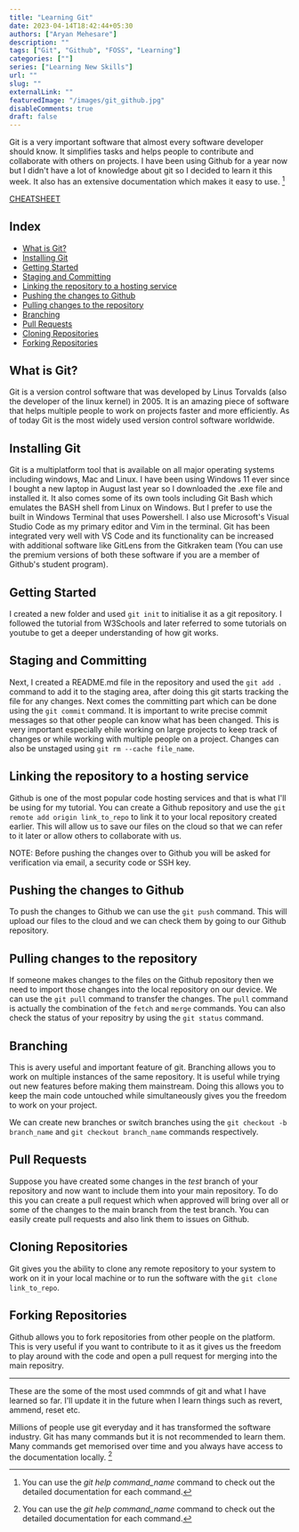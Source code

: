 ```yaml
---
title: "Learning Git"
date: 2023-04-14T18:42:44+05:30
authors: ["Aryan Mehesare"]
description: ""
tags: ["Git", "Github", "FOSS", "Learning"]
categories: [""]
series: ["Learning New Skills"]
url: ""
slug: ""
externalLink: ""
featuredImage: "/images/git_github.jpg"
disableComments: true
draft: false
---
```


Git is a very important software that almost every software developer should know. It simplifies tasks and helps people to contribute and collaborate with others on projects. I have been using Github for a year now but I didn't have a lot of knowledge about git so I decided to learn it this week. It also has an extensive documentation which makes it easy to use. [^1]

[CHEATSHEET](/git_cheatsheet.pdf)

<h2>Index</h2>

- [What is Git?](#what-is-git)
- [Installing Git](#installing-git)
- [Getting Started](#getting-started)
- [Staging and Committing](#staging-and-committing)
- [Linking the repository to a hosting service](#linking-the-repository-to-a-hosting-service)
- [Pushing the changes to Github](#pushing-the-changes-to-github)
- [Pulling changes to the repository](#pulling-changes-to-the-repository)
- [Branching](#branching)
- [Pull Requests](#pull-requests)
- [Cloning Repositories](#cloning-repositories)
- [Forking Repositories](#forking-repositories)

## What is Git?

Git is a version control software that was developed by Linus Torvalds (also the developer of the linux kernel) in 2005. It is an amazing piece of software that helps multiple people to work on projects faster and more efficiently. As of today Git is the most widely used version control software worldwide.

## Installing Git

Git is a multiplatform tool that is available on all major operating systems including windows, Mac and Linux. I have been using Windows 11 ever since I bought a new laptop in August last year so I downloaded the .exe file and installed it. It also comes some of its own tools including Git Bash which emulates the BASH shell from Linux on Windows. But I prefer to use the built in Windows Terminal that uses Powershell. I also use Microsoft's Visual Studio Code as my primary editor and Vim in the terminal. Git has been integrated very well with VS Code and its functionality can be increased with additional software like GitLens from the Gitkraken team (You can use the premium versions of both these software if you are a member of Github's student program).

## Getting Started

I created a new folder and used `git init` to initialise it as a git repository. I followed the tutorial from W3Schools and later referred to some tutorials on youtube to get a deeper understanding of how git works.

## Staging and Committing

Next, I created a README.md file in the repository and used the `git add .` command to add it to the staging area, after doing this git starts tracking the file for any changes. Next comes the committing part which can be done using the `git commit` command. It is important to write precise commit messages so that other people can know what has been changed. This is very important especially ehile working on large projects to keep track of changes or while working with multiple people on a project.
Changes can also be unstaged using `git rm --cache file_name`.

## Linking the repository to a hosting service

Github is one of the most popular code hosting services and that is what I'll be using for my tutorial. You can create a Github repository and use the `git remote add origin link_to_repo` to link it to your local repository created earlier. This will allow us to save our files on the cloud so that we can refer to it later or allow others to collaborate with us.

NOTE: Before pushing the changes over to Github you will be asked for verification via email, a security code or SSH key.

## Pushing the changes to Github

To push the changes to Github we can use the `git push` command. This will upload our files to the cloud and we can check them by going to our Github repository.

## Pulling changes to the repository

If someone makes changes to the files on the Github repository then we need to import those changes into the local repository on our device. We can use the `git pull` command to transfer the changes. The `pull` command is actually the combination of the `fetch` and `merge` commands. You can also check the status of your repositry by using the `git status` command.

## Branching

This is avery useful and important feature of git. Branching allows you to work on multiple instances of the same repository. It is useful while trying out new features before making them mainstream. Doing this allows you to keep the main code untouched while simultaneously gives you the freedom to work on your project.

We can create new branches or switch branches using the `git checkout -b branch_name` and `git checkout branch_name` commands respectively.

## Pull Requests

Suppose you have created some changes in the _test_ branch of your repository and now want to include them into your main repository. To do this you can create a pull request which when approved will bring over all or some of the changes to the main branch from the test branch. You can easily create pull requests and also link them to issues on Github.

## Cloning Repositories

Git gives you the ability to clone any remote repository to your system to work on it in your local machine or to run the software with the `git clone link_to_repo`.

## Forking Repositories

Github allows you to fork repositories from other people on the platform. This is very useful if you want to contribute to it as it gives us the freedom to play around with the code and open a pull request for merging into the main repositry.

---

These are the some of the most used commnds of git and what I have learned so far. I'll update it in the future when I learn things such as revert, ammend, reset etc.

Millions of people use git everyday and it has transformed the software industry. Git has many commands but it is not recommended to learn them. Many commands get memorised over time and you always have access to the documentation locally. [^1]

[^1]: You can use the <i>git help command_name</i> command to check out the detailed documentation for each command.
